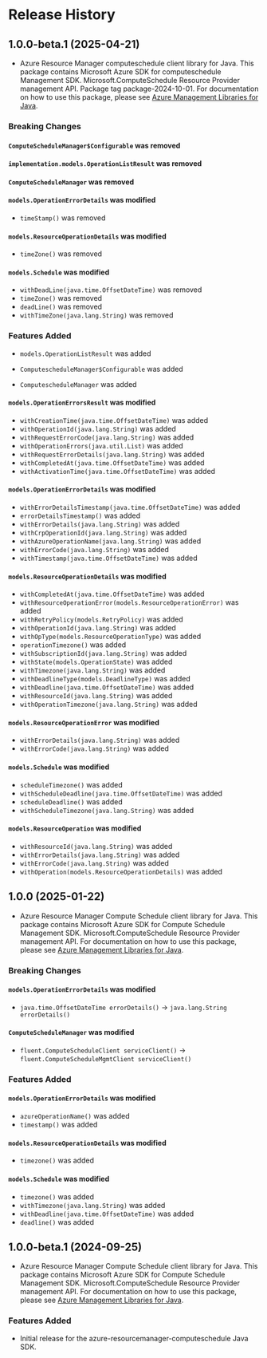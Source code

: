 # Release History

## 1.0.0-beta.1 (2025-04-21)

- Azure Resource Manager computeschedule client library for Java. This package contains Microsoft Azure SDK for computeschedule Management SDK. Microsoft.ComputeSchedule Resource Provider management API. Package tag package-2024-10-01. For documentation on how to use this package, please see [Azure Management Libraries for Java](https://aka.ms/azsdk/java/mgmt).

### Breaking Changes

#### `ComputeScheduleManager$Configurable` was removed

#### `implementation.models.OperationListResult` was removed

#### `ComputeScheduleManager` was removed

#### `models.OperationErrorDetails` was modified

* `timeStamp()` was removed

#### `models.ResourceOperationDetails` was modified

* `timeZone()` was removed

#### `models.Schedule` was modified

* `withDeadLine(java.time.OffsetDateTime)` was removed
* `timeZone()` was removed
* `deadLine()` was removed
* `withTimeZone(java.lang.String)` was removed

### Features Added

* `models.OperationListResult` was added

* `ComputescheduleManager$Configurable` was added

* `ComputescheduleManager` was added

#### `models.OperationErrorsResult` was modified

* `withCreationTime(java.time.OffsetDateTime)` was added
* `withOperationId(java.lang.String)` was added
* `withRequestErrorCode(java.lang.String)` was added
* `withOperationErrors(java.util.List)` was added
* `withRequestErrorDetails(java.lang.String)` was added
* `withCompletedAt(java.time.OffsetDateTime)` was added
* `withActivationTime(java.time.OffsetDateTime)` was added

#### `models.OperationErrorDetails` was modified

* `withErrorDetailsTimestamp(java.time.OffsetDateTime)` was added
* `errorDetailsTimestamp()` was added
* `withErrorDetails(java.lang.String)` was added
* `withCrpOperationId(java.lang.String)` was added
* `withAzureOperationName(java.lang.String)` was added
* `withErrorCode(java.lang.String)` was added
* `withTimestamp(java.time.OffsetDateTime)` was added

#### `models.ResourceOperationDetails` was modified

* `withCompletedAt(java.time.OffsetDateTime)` was added
* `withResourceOperationError(models.ResourceOperationError)` was added
* `withRetryPolicy(models.RetryPolicy)` was added
* `withOperationId(java.lang.String)` was added
* `withOpType(models.ResourceOperationType)` was added
* `operationTimezone()` was added
* `withSubscriptionId(java.lang.String)` was added
* `withState(models.OperationState)` was added
* `withTimezone(java.lang.String)` was added
* `withDeadlineType(models.DeadlineType)` was added
* `withDeadline(java.time.OffsetDateTime)` was added
* `withResourceId(java.lang.String)` was added
* `withOperationTimezone(java.lang.String)` was added

#### `models.ResourceOperationError` was modified

* `withErrorDetails(java.lang.String)` was added
* `withErrorCode(java.lang.String)` was added

#### `models.Schedule` was modified

* `scheduleTimezone()` was added
* `withScheduleDeadline(java.time.OffsetDateTime)` was added
* `scheduleDeadline()` was added
* `withScheduleTimezone(java.lang.String)` was added

#### `models.ResourceOperation` was modified

* `withResourceId(java.lang.String)` was added
* `withErrorDetails(java.lang.String)` was added
* `withErrorCode(java.lang.String)` was added
* `withOperation(models.ResourceOperationDetails)` was added

## 1.0.0 (2025-01-22)

- Azure Resource Manager Compute Schedule client library for Java. This package contains Microsoft Azure SDK for Compute Schedule Management SDK. Microsoft.ComputeSchedule Resource Provider management API. For documentation on how to use this package, please see [Azure Management Libraries for Java](https://aka.ms/azsdk/java/mgmt).

### Breaking Changes

#### `models.OperationErrorDetails` was modified

* `java.time.OffsetDateTime errorDetails()` -> `java.lang.String errorDetails()`

#### `ComputeScheduleManager` was modified

* `fluent.ComputeScheduleClient serviceClient()` -> `fluent.ComputeScheduleMgmtClient serviceClient()`

### Features Added

#### `models.OperationErrorDetails` was modified

* `azureOperationName()` was added
* `timestamp()` was added

#### `models.ResourceOperationDetails` was modified

* `timezone()` was added

#### `models.Schedule` was modified

* `timezone()` was added
* `withTimezone(java.lang.String)` was added
* `withDeadline(java.time.OffsetDateTime)` was added
* `deadline()` was added

## 1.0.0-beta.1 (2024-09-25)

- Azure Resource Manager Compute Schedule client library for Java. This package contains Microsoft Azure SDK for Compute Schedule Management SDK. Microsoft.ComputeSchedule Resource Provider management API. For documentation on how to use this package, please see [Azure Management Libraries for Java](https://aka.ms/azsdk/java/mgmt).

### Features Added

- Initial release for the azure-resourcemanager-computeschedule Java SDK.
